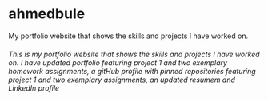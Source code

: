 # ahmedbule
My portfolio website that shows the skills and projects I have worked on. 


###### This is my portfolio website that shows the skills and projects I have worked on. I have updated portfolio featuring project 1 and two exemplary homework assignments, a gitHub profile with pinned repositories featuring project 1 and two exemplary assignments, an updated resumem and LinkedIn profile

